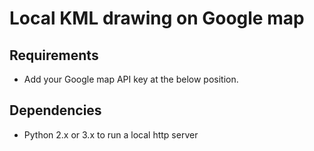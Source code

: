 Local KML drawing on Google map
====================================

## Requirements ##
* Add your Google map API key at the below position.
<script async defer
    src="https://maps.googleapis.com/maps/api/js?key=YOUR_API_KEY&callback=initMap">
</script>

## Dependencies ##
* Python 2.x or 3.x to run a local http server


